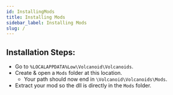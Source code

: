 ```yaml
---
id: InstallingMods
title: Installing Mods
sidebar_label: Installing Mods
slug: /
---
```


Installation Steps:
---

- Go to `%LOCALAPPDATA%Low\Volcanoid\Volcanoids`.
- Create & open a `Mods` folder at this location.
  - Your path should now end in `\Volcanoid\Volcanoids\Mods`.
- Extract your mod so the dll is directly in the `Mods` folder.
